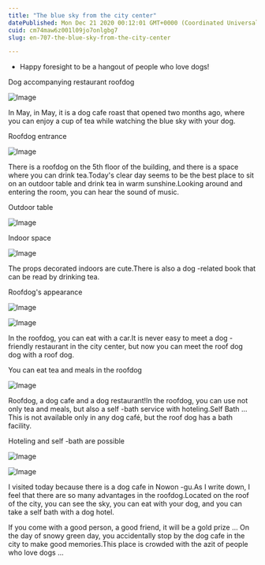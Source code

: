 ```yaml
---
title: "The blue sky from the city center"
datePublished: Mon Dec 21 2020 00:12:01 GMT+0000 (Coordinated Universal Time)
cuid: cm74maw6z001l09jo7onlgbg7
slug: en-707-the-blue-sky-from-the-city-center

---
```



- Happy foresight to be a hangout of people who love dogs!

Dog accompanying restaurant roofdog

![Image](https://cdn.hashnode.com/res/hashnode/image/upload/v1739528389376/90a0baaa-1786-45b7-bdb8-236907f3a6cc.jpeg)

In May, in May, it is a dog cafe roast that opened two months ago, where you can enjoy a cup of tea while watching the blue sky with your dog.

Roofdog entrance

![Image](https://cdn.hashnode.com/res/hashnode/image/upload/v1739528392066/342df2ec-9b95-4c3e-804c-ad664ff6e7c0.jpeg)

There is a roofdog on the 5th floor of the building, and there is a space where you can drink tea.Today's clear day seems to be the best place to sit on an outdoor table and drink tea in warm sunshine.Looking around and entering the room, you can hear the sound of music.

Outdoor table

![Image](https://cdn.hashnode.com/res/hashnode/image/upload/v1739528394312/c4570760-dacb-435c-9f70-5b5dba47cae7.jpeg)

Indoor space

![Image](https://cdn.hashnode.com/res/hashnode/image/upload/v1739528396997/1e6e5b56-6ae0-4331-8de3-b98672950790.jpeg)

The props decorated indoors are cute.There is also a dog -related book that can be read by drinking tea.

Roofdog's appearance

![Image](https://cdn.hashnode.com/res/hashnode/image/upload/v1739528399260/ee80b972-3883-4ab7-9dcb-213cb771d14e.jpeg)

![Image](https://cdn.hashnode.com/res/hashnode/image/upload/v1739528401440/72f97b27-0b1a-48cb-9bc5-685a136db81d.jpeg)

In the roofdog, you can eat with a car.It is never easy to meet a dog -friendly restaurant in the city center, but now you can meet the roof dog dog with a roof dog.

You can eat tea and meals in the roofdog

![Image](https://cdn.hashnode.com/res/hashnode/image/upload/v1739528403845/bbfa13ec-4a50-4340-9090-b90e53f5e8aa.jpeg)

Roofdog, a dog cafe and a dog restaurant!In the roofdog, you can use not only tea and meals, but also a self -bath service with hoteling.Self Bath ... This is not available only in any dog ​​café, but the roof dog has a bath facility.

Hoteling and self -bath are possible

![Image](https://cdn.hashnode.com/res/hashnode/image/upload/v1739528405911/ffed1daa-90a0-414b-980b-2e6a93a18559.jpeg)

![Image](https://cdn.hashnode.com/res/hashnode/image/upload/v1739528408318/d079c92b-f134-4716-a7e2-1035ae7034bd.jpeg)

I visited today because there is a dog cafe in Nowon -gu.As I write down, I feel that there are so many advantages in the roofdog.Located on the roof of the city, you can see the sky, you can eat with your dog, and you can take a self bath with a dog hotel.

If you come with a good person, a good friend, it will be a gold prize ... On the day of snowy green day, you accidentally stop by the dog cafe in the city to make good memories.This place is crowded with the azit of people who love dogs ...